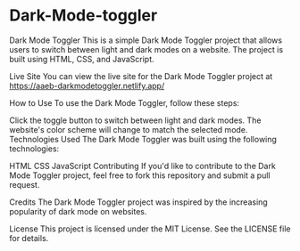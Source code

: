 # Dark-Mode-toggler
Dark Mode Toggler
This is a simple Dark Mode Toggler project that allows users to switch between light and dark modes on a website. The project is built using HTML, CSS, and JavaScript.

Live Site
You can view the live site for the Dark Mode Toggler project at https://aaeb-darkmodetoggler.netlify.app/

How to Use
To use the Dark Mode Toggler, follow these steps:

Click the toggle button to switch between light and dark modes.
The website's color scheme will change to match the selected mode.
Technologies Used
The Dark Mode Toggler was built using the following technologies:

HTML
CSS
JavaScript
Contributing
If you'd like to contribute to the Dark Mode Toggler project, feel free to fork this repository and submit a pull request.

Credits
The Dark Mode Toggler project was inspired by the increasing popularity of dark mode on websites.

License
This project is licensed under the MIT License. See the LICENSE file for details.
